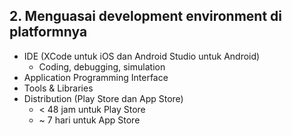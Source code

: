 ##  2. Menguasai development environment di platformnya

- IDE (XCode untuk iOS dan Android Studio untuk Android)
  + Coding, debugging, simulation
- Application Programming Interface
- Tools & Libraries
- Distribution (Play Store dan App Store)
  + < 48 jam untuk Play Store
  + ~ 7 hari untuk App Store
